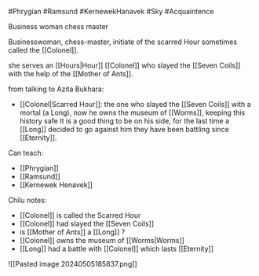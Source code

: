 #Phrygian #Ramsund #KernewekHanavek #Sky #Acquaintence 

Business woman chess master

Businesswoman, chess-master, initiate of the scarred Hour sometimes called the [[Colonel]].

she serves an [[Hours|Hour]] [[Colonel]] who slayed the [[Seven Coils]] with the help of the [[Mother of Ants]].

from talking to Azita Bukhara:
- [[Colonel|Scarred Hour]]: the one who slayed the [[Seven Coils]] with a mortal (a Long), now he owns the museum of [[Worms]], keeping this history safe It is a good thing to be on his side, for the last time a [[Long]] decided to go against him they have been battling since [[Eternity]].

Can teach:
- [[Phrygian]]
- [[Ramsund]]
- [[Kernewek Henavek]]

Chilu notes:
- [[Colonel]] is called the Scarred Hour
- [[Colonel]] had slayed the [[Seven Coils]]
- is [[Mother of Ants]] a [[Long]] ?
- [[Colonel]] owns the museum of [[Worms|Worms]]
- [[Long]] had a battle with [[Colonel]] which lasts [[Eternity]]

![[Pasted image 20240505185837.png]]